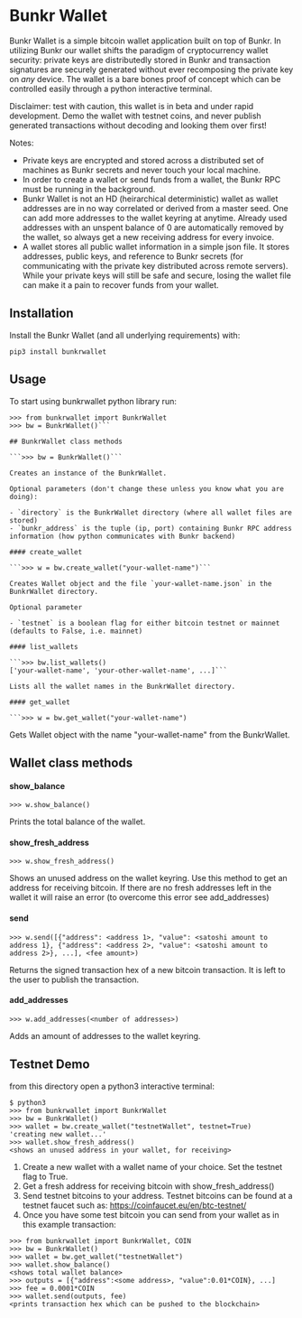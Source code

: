 # Bunkr Wallet

Bunkr Wallet is a simple bitcoin wallet application built on top of Bunkr. In utilizing Bunkr our wallet shifts the paradigm of cryptocurrency wallet security: private keys are distributedly stored in Bunkr and transaction signatures are securely generated without ever recomposing the private key on *any* device. The wallet is a bare bones proof of concept which can be controlled easily through a python interactive terminal. 

Disclaimer: test with caution, this wallet is in beta and under rapid development. Demo the wallet with testnet coins, and never publish generated transactions without decoding and looking them over first!

Notes: 
- Private keys are encrypted and stored across a distributed set of machines as Bunkr secrets and never touch your local machine.
- In order to create a wallet or send funds from a wallet, the Bunkr RPC must be running in the background.
- Bunkr Wallet is not an HD (heirarchical deterministic) wallet as wallet addresses are in no way correlated or derived from a master seed. One can add more addresses to the wallet keyring at anytime. Already used addresses with an unspent balance of 0 are automatically removed by the wallet, so always get a new receiving address for every invoice.
- A wallet stores all public wallet information in a simple json file. It stores addresses, public keys, and reference to Bunkr secrets (for communicating with the private key distributed across remote servers). While your private keys will still be safe and secure, losing the wallet file can make it a pain to recover funds from your wallet.

## Installation

Install the Bunkr Wallet (and all underlying requirements) with:

`pip3 install bunkrwallet`

## Usage

To start using bunkrwallet python library run:

```$ python3
>>> from bunkrwallet import BunkrWallet
>>> bw = BunkrWallet()```

## BunkrWallet class methods

```>>> bw = BunkrWallet()```

Creates an instance of the BunkrWallet.

Optional parameters (don't change these unless you know what you are doing):

- `directory` is the BunkrWallet directory (where all wallet files are stored)
- `bunkr_address` is the tuple (ip, port) containing Bunkr RPC address information (how python communicates with Bunkr backend)

#### create_wallet

```>>> w = bw.create_wallet("your-wallet-name")```

Creates Wallet object and the file `your-wallet-name.json` in the BunkrWallet directory.

Optional parameter

- `testnet` is a boolean flag for either bitcoin testnet or mainnet (defaults to False, i.e. mainnet)

#### list_wallets

```>>> bw.list_wallets()
['your-wallet-name', 'your-other-wallet-name', ...]```

Lists all the wallet names in the BunkrWallet directory.

#### get_wallet

```>>> w = bw.get_wallet("your-wallet-name")
```

Gets Wallet object with the name "your-wallet-name" from the BunkrWallet.

## Wallet class methods

#### show_balance

```>>> w.show_balance()```

Prints the total balance of the wallet.

#### show_fresh_address

```>>> w.show_fresh_address()```

Shows an unused address on the wallet keyring. Use this method to get an address for receiving bitcoin. If there are no fresh addresses left in the wallet it will raise an error (to overcome this error see add_addresses)

#### send

```>>> w.send([{"address": <address 1>, "value": <satoshi amount to address 1}, {"address": <address 2>, "value": <satoshi amount to address 2>}, ...], <fee amount>)```

Returns the signed transaction hex of a new bitcoin transaction. It is left to the user to publish the transaction.

#### add_addresses

```>>> w.add_addresses(<number of addresses>)```

Adds an amount of addresses to the wallet keyring.

## Testnet Demo

from this directory open a python3 interactive terminal:
```
$ python3
>>> from bunkrwallet import BunkrWallet
>>> bw = BunkrWallet()
>>> wallet = bw.create_wallet("testnetWallet", testnet=True)
'creating new wallet...'
>>> wallet.show_fresh_address()
<shows an unused address in your wallet, for receiving>
```

1. Create a new wallet with a wallet name of your choice. Set the testnet flag to True.
2. Get a fresh address for receiving bitcoin with show_fresh_address()
3. Send testnet bitcoins to your address. Testnet bitcoins can be found at a testnet faucet such as: https://coinfaucet.eu/en/btc-testnet/
4. Once you have some test bitcoin you can send from your wallet as in this example transaction:

```
>>> from bunkrwallet import BunkrWallet, COIN
>>> bw = BunkrWallet()
>>> wallet = bw.get_wallet("testnetWallet")
>>> wallet.show_balance()
<shows total wallet balance>
>>> outputs = [{"address":<some address>, "value":0.01*COIN}, ...]
>>> fee = 0.0001*COIN
>>> wallet.send(outputs, fee)
<prints transaction hex which can be pushed to the blockchain>
```
